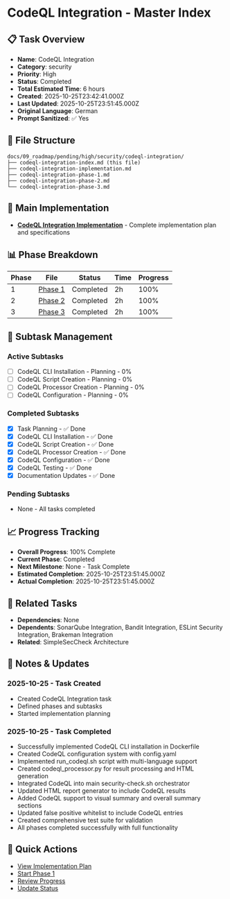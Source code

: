 # CodeQL Integration - Master Index

## 📋 Task Overview
- **Name**: CodeQL Integration
- **Category**: security
- **Priority**: High
- **Status**: Completed
- **Total Estimated Time**: 6 hours
- **Created**: 2025-10-25T23:42:41.000Z
- **Last Updated**: 2025-10-25T23:51:45.000Z
- **Original Language**: German
- **Prompt Sanitized**: ✅ Yes

## 📁 File Structure
```
docs/09_roadmap/pending/high/security/codeql-integration/
├── codeql-integration-index.md (this file)
├── codeql-integration-implementation.md
├── codeql-integration-phase-1.md
├── codeql-integration-phase-2.md
└── codeql-integration-phase-3.md
```

## 🎯 Main Implementation
- **[CodeQL Integration Implementation](./codeql-integration-implementation.md)** - Complete implementation plan and specifications

## 📊 Phase Breakdown
| Phase | File | Status | Time | Progress |
|-------|------|--------|------|----------|
| 1 | [Phase 1](./codeql-integration-phase-1.md) | Completed | 2h | 100% |
| 2 | [Phase 2](./codeql-integration-phase-2.md) | Completed | 2h | 100% |
| 3 | [Phase 3](./codeql-integration-phase-3.md) | Completed | 2h | 100% |

## 🔄 Subtask Management
### Active Subtasks
- [ ] CodeQL CLI Installation - Planning - 0%
- [ ] CodeQL Script Creation - Planning - 0%
- [ ] CodeQL Processor Creation - Planning - 0%
- [ ] CodeQL Configuration - Planning - 0%

### Completed Subtasks
- [x] Task Planning - ✅ Done
- [x] CodeQL CLI Installation - ✅ Done
- [x] CodeQL Script Creation - ✅ Done
- [x] CodeQL Processor Creation - ✅ Done
- [x] CodeQL Configuration - ✅ Done
- [x] CodeQL Testing - ✅ Done
- [x] Documentation Updates - ✅ Done

### Pending Subtasks
- None - All tasks completed

## 📈 Progress Tracking
- **Overall Progress**: 100% Complete
- **Current Phase**: Completed
- **Next Milestone**: None - Task Complete
- **Estimated Completion**: 2025-10-25T23:51:45.000Z
- **Actual Completion**: 2025-10-25T23:51:45.000Z

## 🔗 Related Tasks
- **Dependencies**: None
- **Dependents**: SonarQube Integration, Bandit Integration, ESLint Security Integration, Brakeman Integration
- **Related**: SimpleSecCheck Architecture

## 📝 Notes & Updates
### 2025-10-25 - Task Created
- Created CodeQL Integration task
- Defined phases and subtasks
- Started implementation planning

### 2025-10-25 - Task Completed
- Successfully implemented CodeQL CLI installation in Dockerfile
- Created CodeQL configuration system with config.yaml
- Implemented run_codeql.sh script with multi-language support
- Created codeql_processor.py for result processing and HTML generation
- Integrated CodeQL into main security-check.sh orchestrator
- Updated HTML report generator to include CodeQL results
- Added CodeQL support to visual summary and overall summary sections
- Updated false positive whitelist to include CodeQL entries
- Created comprehensive test suite for validation
- All phases completed successfully with full functionality

## 🚀 Quick Actions
- [View Implementation Plan](./codeql-integration-implementation.md)
- [Start Phase 1](./codeql-integration-phase-1.md)
- [Review Progress](#progress-tracking)
- [Update Status](#notes--updates)
